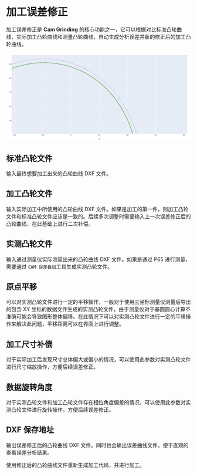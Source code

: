 # 加工误差修正

加工误差修正是 **Cam Grinding** 的核心功能之一，它可以根据对比标准凸轮曲线、实际加工凸轮曲线和测量凸轮曲线，自动生成分析误差并新的修正后的加工凸轮曲线。

![img](resources/deviation_fix.jpg)

## 标准凸轮文件

输入最终想要加工出来的凸轮曲线 DXF 文件。

## 加工凸轮文件

输入实际加工中所使用的凸轮曲线 DXF 文件。如果是加工的第一件，则加工凸轮文件和标准凸轮文件应该是一致的。后续多次调整时需要输入上一次误差修正后的凸轮曲线，在此基础上进行二次补偿。

## 实测凸轮文件

输入通过测量仪实际测量出来的凸轮曲线 DXF 文件。如果是通过 P65 进行测量，需要通过 `CAM 误差叠加`工具生成实测凸轮文件。

## 原点平移

可以对实测凸轮文件进行一定的平移操作。一般对于使用三坐标测量仪测量后导出的包含 XY 坐标的数据文件生成的实测凸轮文件，由于测量仪对于基圆圆心计算不准确可能会导致图形整体偏移。在此情况下可以对实测凸轮文件进行一定的平移操作来解决此问题，平移距离可以在界面上进行调整。

## 加工尺寸补偿

对于实际加工后发现尺寸总体偏大或偏小的情况，可以使用此参数对实测凸轮文件进行尺寸缩放操作，方便后续误差修正。

## 数据旋转角度

对于实测凸轮文件和加工凸轮文件存在相位角度偏差的情况，可以使用此参数对实测凸轮文件进行旋转操作，方便后续误差修正。

## DXF 保存地址

输出误差修正后的凸轮曲线 DXF 文件。同时也会输出误差曲线文件，便于直观的查看误差分析结果。

使用修正后的凸轮曲线文件重新生成加工代码，并进行加工。